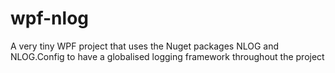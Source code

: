 # wpf-nlog
A very tiny WPF project that uses the Nuget packages NLOG and NLOG.Config to have a globalised logging framework throughout the project
